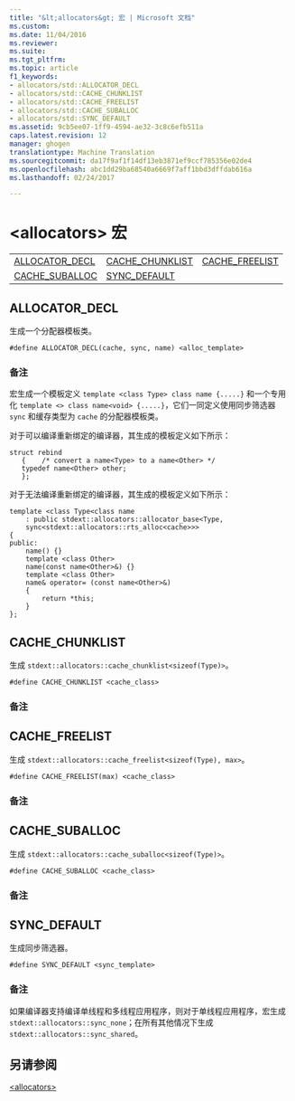 ```yaml
---
title: "&lt;allocators&gt; 宏 | Microsoft 文档"
ms.custom: 
ms.date: 11/04/2016
ms.reviewer: 
ms.suite: 
ms.tgt_pltfrm: 
ms.topic: article
f1_keywords:
- allocators/std::ALLOCATOR_DECL
- allocators/std::CACHE_CHUNKLIST
- allocators/std::CACHE_FREELIST
- allocators/std::CACHE_SUBALLOC
- allocators/std::SYNC_DEFAULT
ms.assetid: 9cb5ee07-1ff9-4594-ae32-3c8c6efb511a
caps.latest.revision: 12
manager: ghogen
translationtype: Machine Translation
ms.sourcegitcommit: da17f9af1f14df13eb3871ef9ccf785356e02de4
ms.openlocfilehash: abc1dd29ba68540a6669f7aff1bbd3dffdab616a
ms.lasthandoff: 02/24/2017

---
```

# <a name="ltallocatorsgt-macros"></a>&lt;allocators&gt; 宏
||||  
|-|-|-|  
|[ALLOCATOR_DECL](#allocator_decl)|[CACHE_CHUNKLIST](#cache_chunklist)|[CACHE_FREELIST](#cache_freelist)|  
|[CACHE_SUBALLOC](#cache_suballoc)|[SYNC_DEFAULT](#sync_default)|  
  
##  <a name="allocator_decl"></a>  ALLOCATOR_DECL  
 生成一个分配器模板类。  
  
```
#define ALLOCATOR_DECL(cache, sync, name) <alloc_template>
```  
  
### <a name="remarks"></a>备注  
 宏生成一个模板定义 `template <class Type> class name {.....}` 和一个专用化 `template <> class name<void> {.....}`，它们一同定义使用同步筛选器 `sync` 和缓存类型为 `cache` 的分配器模板类。  
  
 对于可以编译重新绑定的编译器，其生成的模板定义如下所示：  
```  
struct rebind
   {    /* convert a name<Type> to a name<Other> */
   typedef name<Other> other;
   };  
 ```  
 对于无法编译重新绑定的编译器，其生成的模板定义如下所示：  
  
```
template <class Type<class name
    : public stdext::allocators::allocator_base<Type,
    sync<stdext::allocators::rts_alloc<cache>>>
{
public:
    name() {}
    template <class Other>
    name(const name<Other>&) {}
    template <class Other>
    name& operator= (const name<Other>&)
    {
        return *this;
    }
};
```  
  
##  <a name="cache_chunklist"></a>  CACHE_CHUNKLIST  
 生成 `stdext::allocators::cache_chunklist<sizeof(Type)>`。  
  
```
#define CACHE_CHUNKLIST <cache_class>
```  
  
### <a name="remarks"></a>备注  
  
##  <a name="cache_freelist"></a>  CACHE_FREELIST  
 生成 `stdext::allocators::cache_freelist<sizeof(Type), max>`。  
  
```
#define CACHE_FREELIST(max) <cache_class>
```  
  
### <a name="remarks"></a>备注  
  
##  <a name="cache_suballoc"></a>  CACHE_SUBALLOC  
 生成 `stdext::allocators::cache_suballoc<sizeof(Type)>`。  
  
```
#define CACHE_SUBALLOC <cache_class>
```  
  
### <a name="remarks"></a>备注  
  
##  <a name="sync_default"></a>  SYNC_DEFAULT  
 生成同步筛选器。  
  
```
#define SYNC_DEFAULT <sync_template>
```  
  
### <a name="remarks"></a>备注  
 如果编译器支持编译单线程和多线程应用程序，则对于单线程应用程序，宏生成 `stdext::allocators::sync_none`；在所有其他情况下生成 `stdext::allocators::sync_shared`。  
  
## <a name="see-also"></a>另请参阅  
 [\<allocators>](../standard-library/allocators-header.md)





